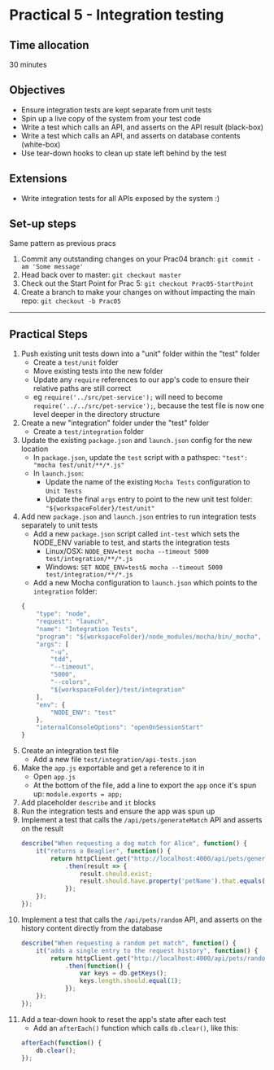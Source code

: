# Practical 5 - Integration testing

## Time allocation
30 minutes

## Objectives
* Ensure integration tests are kept separate from unit tests
* Spin up a live copy of the system from your test code
* Write a test which calls an API, and asserts on the API result (black-box)
* Write a test which calls an API, and asserts on database contents (white-box)
* Use tear-down hooks to clean up state left behind by the test

## Extensions
* Write integration tests for all APIs exposed by the system :)

## Set-up steps
Same pattern as previous pracs
1. Commit any outstanding changes on your Prac04 branch: `git commit -am 'Some message'`
1. Head back over to master: `git checkout master`
1. Check out the Start Point for Prac 5: `git checkout Prac05-StartPoint`
1. Create a branch to make your changes on without impacting the main repo: `git checkout -b Prac05`

---

## Practical Steps
1. Push existing unit tests down into a "unit" folder within the "test" folder
    - Create a `test/unit` folder
    - Move existing tests into the new folder
    - Update any `require` references to our app's code to ensure their relative paths are still correct
    - eg `require('../src/pet-service');` will need to become `require('../../src/pet-service');`, because the test file is now one level deeper in the directory structure
1. Create a new "integration" folder under the "test" folder
    - Create a `test/integration` folder
1. Update the existing `package.json` and `launch.json` config for the new location
    - In `package.json`, update the `test` script with a pathspec: `"test": "mocha test/unit/**/*.js"`
    - In `launch.json`:
        - Update the name of the existing `Mocha Tests` configuration to `Unit Tests`
        - Update the final `args` entry to point to the new unit test folder: `"${workspaceFolder}/test/unit"`
1. Add new `package.json` and `launch.json` entries to run integration tests separately to unit tests
    - Add a new `package.json` script called `int-test` which sets the NODE_ENV variable to test, and starts the integration tests
        - Linux/OSX: `NODE_ENV=test mocha --timeout 5000 test/integration/**/*.js`
        - Windows: `SET NODE_ENV=test& mocha --timeout 5000 test/integration/**/*.js`
    - Add a new Mocha configuration to `launch.json` which points to the `integration` folder:
    ```javascript
    {
        "type": "node",
        "request": "launch",
        "name": "Integration Tests",
        "program": "${workspaceFolder}/node_modules/mocha/bin/_mocha",
        "args": [
            "-u",
            "tdd",
            "--timeout",
            "5000",
            "--colors",
            "${workspaceFolder}/test/integration"
        ],
        "env": {
            "NODE_ENV": "test"
        },
        "internalConsoleOptions": "openOnSessionStart"
    }
    ```
1. Create an integration test file
    - Add a new file `test/integration/api-tests.json`
1. Make the `app.js` exportable and get a reference to it in
    - Open `app.js`
    - At the bottom of the file, add a line to export the `app` once it's spun up: `module.exports = app;`
1. Add placeholder `describe` and `it` blocks
1. Run the integration tests and ensure the app was spun up
1. Implement a test that calls the `/api/pets/generateMatch` API and asserts on the result
    ```javascript
    describe("When requesting a dog match for Alice", function() {
        it("returns a Beaglier", function() {
            return httpClient.get("http://localhost:4000/api/pets/generateMatch?ownerName=Alice&petType=Dog")
                .then(result => {
                    result.should.exist;
                    result.should.have.property('petName').that.equals("Beaglier");
                });
        });
    });
    ```
1. Implement a test that calls the `/api/pets/random` API, and asserts on the history content directly from the database
    ```javascript
    describe("When requesting a random pet match", function() {
        it("adds a single entry to the request history", function() {
            return httpClient.get("http://localhost:4000/api/pets/random")
                .then(function() {
                    var keys = db.getKeys();
                    keys.length.should.equal(1);
                });
        });
    });
    ```
1. Add a tear-down hook to reset the app's state after each test
    - Add an `afterEach()` function which calls `db.clear()`, like this:
    ```javascript
    afterEach(function() {
        db.clear();
    });
    ```